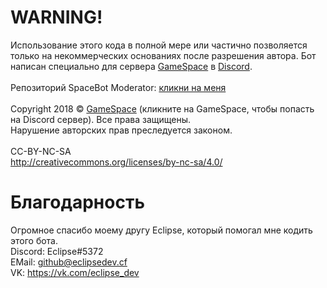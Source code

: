# WARNING!
Использование этого кода в полной мере или частично позволяется только на некоммерческих основаниях после разрешения автора.
Бот написан специально для сервера [GameSpace](https://discord.io/gspace) в [Discord](https://discord.gg).<br><br>
Репозиторий SpaceBot Moderator: [кликни на меня](https://github.com/zziger/gamespacemoderator)<br><br>
Copyright 2018 © [GameSpace](https://discord.io/gspace) (кликните на GameSpace, чтобы попасть на Discord сервер). Все права защищены.<br>
Нарушение авторских прав преследуется законом.<br><br>
CC-BY-NC-SA<br>
http://creativecommons.org/licenses/by-nc-sa/4.0/
# Благодарность
Огромное спасибо моему другу Eclipse, который помогал мне кодить этого бота.<br>
Discord: Eclipse#5372<br>
EMail: [github@eclipsedev.cf](mailto:github@eclipsedev.cf)<br>
VK: https://vk.com/eclipse_dev
